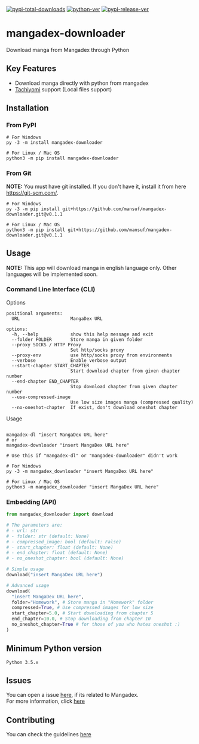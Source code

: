 [![pypi-total-downloads](https://img.shields.io/pypi/dm/mangadex-downloader?label=DOWNLOADS&style=for-the-badge)](https://pypi.org/project/mangadex-downloader)
[![python-ver](https://img.shields.io/pypi/pyversions/mangadex-downloader?style=for-the-badge)](https://pypi.org/project/mangadex-downloader)
[![pypi-release-ver](https://img.shields.io/pypi/v/mangadex-downloader?style=for-the-badge)](https://pypi.org/project/mangadex-downloader)


# mangadex-downloader

Download manga from Mangadex through Python

## Key Features

- Download manga directly with python from mangadex
- [Tachiyomi](https://github.com/tachiyomiorg/tachiyomi) support (Local files support)

## Installation

### From PyPI

```shell
# For Windows
py -3 -m install mangadex-downloader

# For Linux / Mac OS
python3 -m pip install mangadex-downloader
```

### From Git 

**NOTE:** You must have git installed. If you don't have it, install it from here https://git-scm.com/.

```shell
# For Windows
py -3 -m pip install git+https://github.com/mansuf/mangadex-downloader.git@v0.1.1

# For Linux / Mac OS
python3 -m pip install git+https://github.com/mansuf/mangadex-downloader.git@v0.1.1
```

## Usage

**NOTE:** This app will download manga in english language only. Other languages will be implemented soon.

### Command Line Interface (CLI)

Options

```
positional arguments:
  URL                   MangaDex URL

options:
  -h, --help            show this help message and exit
  --folder FOLDER       Store manga in given folder
  --proxy SOCKS / HTTP Proxy
                        Set http/socks proxy
  --proxy-env           use http/socks proxy from environments
  --verbose             Enable verbose output
  --start-chapter START_CHAPTER
                        Start download chapter from given chapter number
  --end-chapter END_CHAPTER
                        Stop download chapter from given chapter number
  --use-compressed-image
                        Use low size images manga (compressed quality)
  --no-oneshot-chapter  If exist, don't download oneshot chapter
```

Usage

```shell

mangadex-dl "insert MangaDex URL here" 
# or
mangadex-downloader "insert MangaDex URL here" 

# Use this if "mangadex-dl" or "mangadex-downloader" didn't work

# For Windows
py -3 -m mangadex_downloader "insert MangaDex URL here" 

# For Linux / Mac OS
python3 -m mangadex_downloader "insert MangaDex URL here" 
```

### Embedding (API)

```python
from mangadex_downloader import download

# The parameters are:
# - url: str
# - folder: str (default: None)
# - compressed_image: bool (default: False)
# - start_chapter: float (default: None)
# - end_chapter: float (default: None)
# - no_oneshot_chapter: bool (default: None)

# Simple usage
download("insert MangaDex URL here")

# Advanced usage
download(
  "insert MangaDex URL here",
  folder="Homework", # Store manga in "Homework" folder
  compressed=True, # Use compressed images for low size
  start_chapter=5.0, # Start downloading from chapter 5
  end_chapter=10.0, # Stop downloading from chapter 10
  no_oneshot_chapter=True # for those of you who hates oneshot :)
)
```

## Minimum Python version
```
Python 3.5.x
```

## Issues

You can open a issue [here](https://github.com/mansuf/mangadex-downloader/issues), if its related to Mangadex.
<br>
For more information, click [here](https://github.com/mansuf/mangadex-downloader/blob/main/CONTRIBUTING.md#Issues)

## Contributing

You can check the guidelines [here](https://github.com/mansuf/mangadex-downloader/blob/main/CONTRIBUTING.md)
